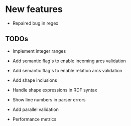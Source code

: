New features
============



-   Repaired bug in regex



TODOs
-----

-   Implement integer ranges

-   Add semantic flag's to enable incoming arcs validation

-   Add semantic flag's to enable relation arcs validation

-   Add shape inclusions

-   Handle shape expressions in RDF syntax

-   Show line numbers in parser errors

-   Add parallel validation

-   Performance metrics








